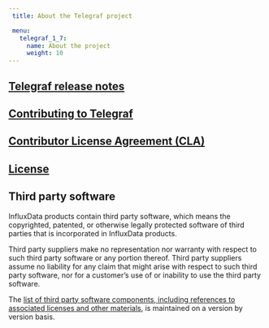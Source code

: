 ```yaml
---
 title: About the Telegraf project

 menu:
   telegraf_1_7:
     name: About the project
     weight: 10
---
```


## [Telegraf release notes](/telegraf/v1.7/about_the_project/release-notes-changelog/)

## [Contributing to Telegraf](https://github.com/influxdata/telegraf/blob/master/CONTRIBUTING.md)

## [Contributor License Agreement (CLA)](https://influxdata.com/community/cla/)

## [License](https://github.com/influxdata/telegraf/blob/master/LICENSE)

## <a name="third_party">Third party software</a>
InfluxData products contain third party software, which means the copyrighted, patented, or otherwise legally protected
software of third parties that is incorporated in InfluxData products.

Third party suppliers make no representation nor warranty with respect to such third party software or any portion thereof.
Third party suppliers assume no liability for any claim that might arise with respect to such third party software, nor for a
customer’s use of or inability to use the third party software.

The [list of third party software components, including references to associated licenses and other materials](https://github.com/influxdata/telegraf/blob/release-1.7/docs/LICENSE_OF_DEPENDENCIES.md), is maintained on a version by version basis.
